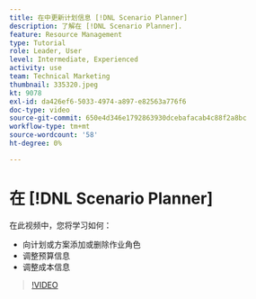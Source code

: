 ```yaml
---
title: 在中更新计划信息 [!DNL Scenario Planner]
description: 了解在 [!DNL Scenario Planner].
feature: Resource Management
type: Tutorial
role: Leader, User
level: Intermediate, Experienced
activity: use
team: Technical Marketing
thumbnail: 335320.jpeg
kt: 9078
exl-id: da426ef6-5033-4974-a897-e82563a776f6
doc-type: video
source-git-commit: 650e4d346e1792863930dcebafacab4c88f2a8bc
workflow-type: tm+mt
source-wordcount: '58'
ht-degree: 0%

---
```


# 在 [!DNL Scenario Planner]

在此视频中，您将学习如何：

* 向计划或方案添加或删除作业角色
* 调整预算信息
* 调整成本信息

>[!VIDEO](https://video.tv.adobe.com/v/335320/?quality=12&learn=on)
